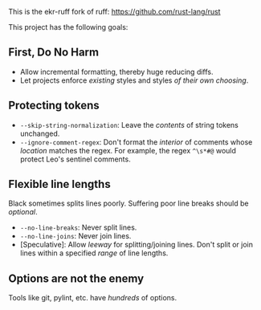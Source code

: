 This is the ekr-ruff fork of ruff: https://github.com/rust-lang/rust

This project has the following goals:

## First, Do No Harm

- Allow incremental formatting, thereby huge reducing diffs.
- Let projects enforce *existing* styles and styles *of their own choosing*.

## Protecting tokens

- `--skip-string-normalization`: Leave the *contents* of string tokens unchanged.
- `--ignore-comment-regex`:
  Don't format the *interior* of comments whose *location* matches the regex.
  For example, the regex `^\s*#@` would protect Leo's sentinel comments.

## Flexible line lengths

Black sometimes splits lines poorly. Suffering poor line breaks should be *optional*.

- `--no-line-breaks`: Never split lines.
- `--no-line-joins`: Never join lines.
- [Speculative]: Allow *leeway* for splitting/joining lines.
  Don't split or join lines within a specified *range* of line lengths.

## Options are not the enemy

Tools like git, pylint, etc. have *hundreds* of options.